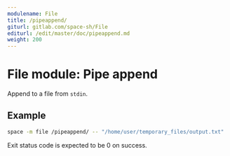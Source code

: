 ```yaml
---
modulename: File
title: /pipeappend/
giturl: gitlab.com/space-sh/File
editurl: /edit/master/doc/pipeappend.md
weight: 200
---
```

# File module: Pipe append

Append to a file from `stdin`.  


## Example

```sh
space -m file /pipeappend/ -- "/home/user/temporary_files/output.txt"
```

Exit status code is expected to be 0 on success.

